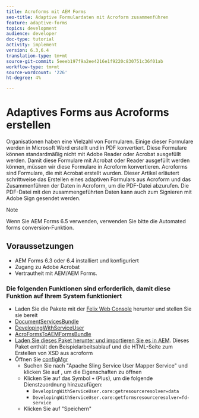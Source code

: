 ```yaml
---
title: Acroforms mit AEM Forms
seo-title: Adaptive Formulardaten mit Acroform zusammenführen
feature: adaptive-forms
topics: development
audience: developer
doc-type: tutorial
activity: implement
version: 6.3,6.4
translation-type: tm+mt
source-git-commit: 5eeeb197f9a2ee4216e1f9220c830751c36f01ab
workflow-type: tm+mt
source-wordcount: '226'
ht-degree: 4%

---
```



# Adaptives Forms aus Acroforms erstellen

Organisationen haben eine Vielzahl von Formularen. Einige dieser Formulare werden in Microsoft Word erstellt und in PDF konvertiert. Diese Formulare können standardmäßig nicht mit Adobe Reader oder Acrobat ausgefüllt werden. Damit diese Formulare mit Acrobat oder Reader ausgefüllt werden können, müssen wir diese Formulare in Acroform konvertieren. Acroforms sind Formulare, die mit Acrobat erstellt wurden. Dieser Artikel erläutert schrittweise das Erstellen eines adaptiven Formulars aus Acroform und das Zusammenführen der Daten in Acroform, um die PDF-Datei abzurufen. Die PDF-Datei mit den zusammengeführten Daten kann auch zum Signieren mit Adobe Sign gesendet werden.

>[!NOTE]
>
>Wenn Sie AEM Forms 6.5 verwenden, verwenden Sie bitte die Automated forms conversion-Funktion.

## Voraussetzungen

* AEM Forms 6.3 oder 6.4 installiert und konfiguriert
* Zugang zu Adobe Acrobat
* Vertrautheit mit AEM/AEM Forms.

### Die folgenden Funktionen sind erforderlich, damit diese Funktion auf Ihrem System funktioniert

* Laden Sie die Pakete mit der [Felix Web Console](http://localhost:4502/system/console/bundles) herunter und stellen Sie sie bereit
* [DocumentServicesBundle](/help/forms/assets/common-osgi-bundles/AEMFormsDocumentServices.core-1.0-SNAPSHOT.jar)
* [DevelopingWithServiceUser](/help/forms/assets/common-osgi-bundles/DevelopingWithServiceUser.jar)
* [AcroFormsToAEMFormsBundle](https://forms.enablementadobe.com/content/DemoServerBundles/AcroFormToAEMForm.core-1.0-SNAPSHOT.jar)
* [Laden Sie dieses Paket herunter und importieren Sie es in AEM](assets/acro-form-aem-form.zip). Dieses Paket enthält den Beispielarbeitsablauf und die HTML-Seite zum Erstellen von XSD aus acroform
* Öffnen Sie [configMgr](http://localhost:4502/system/console/configMgr)
   * Suchen Sie nach &quot;Apache Sling Service User Mapper Service&quot; und klicken Sie auf , um die Eigenschaften zu öffnen
   * Klicken Sie auf das Symbol `+` (Plus), um die folgende Dienstzuordnung hinzuzufügen:
      * `DevelopingWithServiceUser.core:getresourceresolver=data`
      * `DevelopingWithServiceUser.core:getformsresourceresolver=fd-service`
   * Klicken Sie auf &quot;Speichern&quot;

